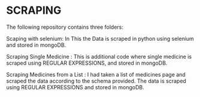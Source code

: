 # SCRAPING

The following repository contains three folders:

Scaping with selenium: In This the Data is scraped in python using selenium and stored in mongoDB.

Scraping Single Medicine : This is additional code where single medicine is scraped using REGULAR EXPRESSIONS, and stored in mongoDB.

Scraping Medicines from a List : I had taken a list of medicines page and scraped the data according to the schema provided. The data is scraped using REGULAR EXPRESSIONS and stored in mongoDB.

